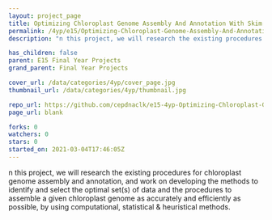 ```yaml
---
layout: project_page
title: Optimizing Chloroplast Genome Assembly And Annotation With Skim Sequencing Data
permalink: /4yp/e15/Optimizing-Chloroplast-Genome-Assembly-And-Annotation-With-Skim-Sequencing-Data
description: "n this project, we will research the existing procedures for chloroplast genome assembly and annotation, and work on developing the methods to identify and select the optimal set(s) of data and the procedures to assemble a given chloroplast genome as accurately and efficiently as possible, by using computational, statistical & heuristical methods. "

has_children: false
parent: E15 Final Year Projects
grand_parent: Final Year Projects

cover_url: /data/categories/4yp/cover_page.jpg
thumbnail_url: /data/categories/4yp/thumbnail.jpg

repo_url: https://github.com/cepdnaclk/e15-4yp-Optimizing-Chloroplast-Genome-Assembly-And-Annotation-With-Skim-Sequencing-Data
page_url: blank

forks: 0
watchers: 0
stars: 0
started_on: 2021-03-04T17:46:05Z
---
```

n this project, we will research the existing procedures for chloroplast genome assembly and annotation, and work on developing the methods to identify and select the optimal set(s) of data and the procedures to assemble a given chloroplast genome as accurately and efficiently as possible, by using computational, statistical & heuristical methods. 

